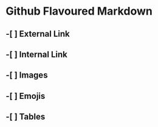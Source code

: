 # Github Flavoured Markdown
## -[ ] External Link
## -[ ] Internal Link
## -[ ] Images
## -[ ] Emojis
## -[ ] Tables
